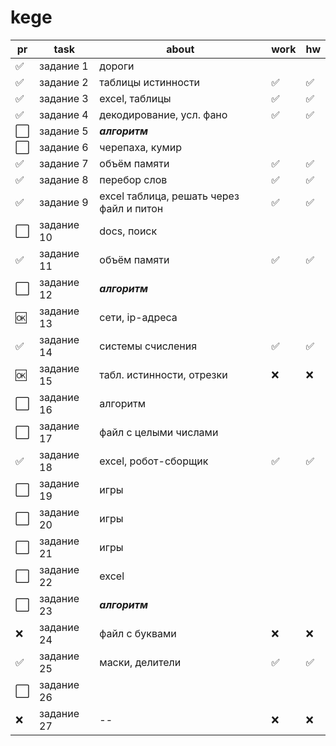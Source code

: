 # kege

| pr | task | about | work | hw |
| -- | --------- | --- | --- | --- |
| ✅ | задание 1 | дороги |
| ✅ | задание 2 | таблицы истинности | ✅ | ✅ |
| ✅ | задание 3 | excel, таблицы | ✅ | ✅ |
| ✅ | задание 4 | декодирование, усл. фано | ✅ | ✅ |
| ⬜️ | задание 5 | _**алгоритм**_ |
| ⬜️ | задание 6 | черепаха, кумир |
| ✅ | задание 7 | объём памяти | ✅ | ✅ |
| ✅ | задание 8 | перебор слов | ✅ | ✅ |
| ✅ | задание 9 | excel таблица, решать через файл и питон | ✅ | ✅ |
| ⬜️ | задание 10 | docs, поиск |
| ✅ | задание 11 | объём памяти | ✅ | ✅ |
| ⬜️ | задание 12 | _**алгоритм**_ |
| 🆗 | задание 13 | сети, ip-адреса |
| ✅ | задание 14 | системы счисления | ✅ | ✅ |
| 🆗 | задание 15 | табл. истинности, отрезки | ❌ | ❌ |
| ⬜️ | задание 16 | алгоритм |
| ⬜️ | задание 17 | файл с целыми числами |
| ✅ | задание 18 | excel, робот-сборщик | ✅ | ✅ |
| ⬜️ | задание 19 | игры |
| ⬜️ | задание 20 | игры |
| ⬜️ | задание 21 | игры |
| ⬜️ | задание 22 | excel |
| ⬜️ | задание 23 | _**алгоритм**_ |
| ❌ | задание 24 | файл  с буквами | ❌ | ❌ |
| ✅ | задание 25 | маски, делители | ✅ | ✅ |
| ⬜️ | задание 26 | 
| ❌ | задание 27 | -- | ❌ | ❌ |
